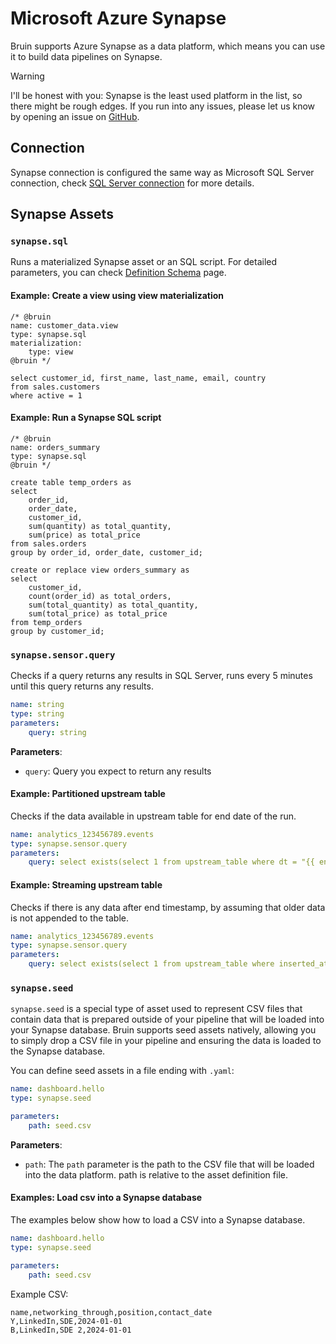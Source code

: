 # Microsoft Azure Synapse

Bruin supports Azure Synapse as a data platform, which means you can use it to build data pipelines on Synapse.

> [!WARNING]
> I'll be honest with you: Synapse is the least used platform in the list, so there might be rough edges. If you run into any issues, please let us know by opening an issue on [GitHub](https://github.com/bruin-data/bruin/issues).

## Connection
Synapse connection is configured the same way as Microsoft SQL Server connection, check [SQL Server connection](mssql.md#connection) for more details.

## Synapse Assets
### `synapse.sql`
Runs a materialized Synapse asset or an SQL script. For detailed parameters, you can check [Definition Schema](../assets/definition-schema.md) page.

#### Example: Create a view using view materialization
```bruin-sql
/* @bruin
name: customer_data.view
type: synapse.sql
materialization:
    type: view
@bruin */

select customer_id, first_name, last_name, email, country
from sales.customers
where active = 1
```

#### Example: Run a Synapse SQL script
```bruin-sql
/* @bruin
name: orders_summary
type: synapse.sql
@bruin */

create table temp_orders as
select
    order_id,
    order_date,
    customer_id,
    sum(quantity) as total_quantity,
    sum(price) as total_price
from sales.orders
group by order_id, order_date, customer_id;

create or replace view orders_summary as
select
    customer_id,
    count(order_id) as total_orders,
    sum(total_quantity) as total_quantity,
    sum(total_price) as total_price
from temp_orders
group by customer_id;
```

### `synapse.sensor.query`

Checks if a query returns any results in SQL Server, runs every 5 minutes until this query returns any results.

```yaml
name: string
type: string
parameters:
    query: string
```

**Parameters**:
- `query`: Query you expect to return any results

#### Example: Partitioned upstream table

Checks if the data available in upstream table for end date of the run.
```yaml
name: analytics_123456789.events
type: synapse.sensor.query
parameters:
    query: select exists(select 1 from upstream_table where dt = "{{ end_date }}"
```

#### Example: Streaming upstream table

Checks if there is any data after end timestamp, by assuming that older data is not appended to the table.
```yaml
name: analytics_123456789.events
type: synapse.sensor.query
parameters:
    query: select exists(select 1 from upstream_table where inserted_at > "{{ end_timestamp }}"
```

### `synapse.seed`
`synapse.seed` is a special type of asset used to represent CSV files that contain data that is prepared outside of your pipeline that will be loaded into your Synapse database. Bruin supports seed assets natively, allowing you to simply drop a CSV file in your pipeline and ensuring the data is loaded to the Synapse database.

You can define seed assets in a file ending with `.yaml`:
```yaml
name: dashboard.hello
type: synapse.seed

parameters:
    path: seed.csv
```

**Parameters**:
- `path`:  The `path` parameter is the path to the CSV file that will be loaded into the data platform. path is relative to the asset definition file.


####  Examples: Load csv into a Synapse database

The examples below show how to load a CSV into a Synapse database.
```yaml
name: dashboard.hello
type: synapse.seed

parameters:
    path: seed.csv
```

Example CSV:

```csv
name,networking_through,position,contact_date
Y,LinkedIn,SDE,2024-01-01
B,LinkedIn,SDE 2,2024-01-01
```

